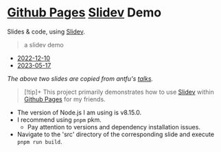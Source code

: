 <!--
 * Copyright (c) 2023 by onepisYa pis1@qq.com , All Rights Reserved. 
 * @Date: 2023-08-17 01:15:46
 * @LastEditors: onepisYa pis1@qq.com
 * @LastEditTime: 2023-08-19 14:11:24
 * @FilePath: /slidev-demo/README.md
 * 路漫漫其修远兮，吾将上下而求索。
 * @Description: 
-->
# [Github Pages] [Slidev] Demo

Slides &amp; code, using [Slidev](https://sli.dev).


> a slidev demo 

- [2022-12-10](./2022-12-10)
- [2023-05-17](./2023-05-17)
  

_The above two slides are copied from antfu's [talks](https://github.com/antfu/talks)._

>[!tip]+
> This project primarily demonstrates how to use [Slidev] within [Github Pages] for my friends.

- The version of Node.js I am using is v8.15.0.
- I recommend using `pnpm` pkm.
  - Pay attention to versions and dependency installation issues.
- Navigate to the 'src' directory of the corresponding slide and execute `pnpm run build`.


[Slidev]: https://sli.dev
[Github Pages]: https://pages.github.com/
[action-checkout@v2]: https://github.com/actions/checkout/tree/v2/
[action-chnaged-files@v35]: https://github.com/tj-actions/changed-files/tree/v35/
[action-cache@v2]: https://github.com/actions/cache/tree/v2/
[action-add-and-commit@v9]: https://github.com/EndBug/add-and-commit/tree/v9/
[action-upload-pages-artifact@v1]:https://github.com/actions/upload-pages-artifact/tree/v1/
[spa-github-pages]: https://github.com/rafgraph/spa-github-pages
[slidevDoc:index-inject]: https://sli.dev/custom/directory-structure.html#index-html
[slidevDoc:global-layer]: https://sli.dev/custom/directory-structure.html#global-layers
